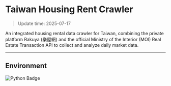 # Taiwan Housing Rent Crawler
>Update time: 2025-07-17

An integrated housing rental data crawler for Taiwan, combining the private platform Rakuya (樂屋網) and the official Ministry of the Interior (MOI) Real Estate Transaction API to collect and analyze daily market data.

---

## Environment
![Python Badge](https://img.shields.io/badge/Python-3.12.9-blue)
